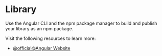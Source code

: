 # Library

Use the Angular CLI and the npm package manager to build and publish your library as an npm package.

Visit the following resources to learn more:

- [@official@Angular Website](https://angular.dev/tools/libraries/creating-libraries)
